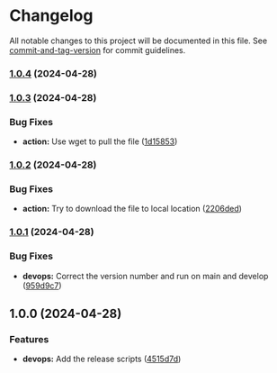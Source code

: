 # Changelog

All notable changes to this project will be documented in this file. See [commit-and-tag-version](https://github.com/absolute-version/commit-and-tag-version) for commit guidelines.

### [1.0.4](https://github.com/kerren/setup-dockem/compare/v1.0.3...v1.0.4) (2024-04-28)

### [1.0.3](https://github.com/kerren/setup-dockem/compare/v1.0.2...v1.0.3) (2024-04-28)


### Bug Fixes

* **action:** Use wget to pull the file ([1d15853](https://github.com/kerren/setup-dockem/commit/1d15853c22c9d332d8fedcd67175192f79994bb9))

### [1.0.2](https://github.com/kerren/setup-dockem/compare/v1.0.1...v1.0.2) (2024-04-28)


### Bug Fixes

* **action:** Try to download the file to local location ([2206ded](https://github.com/kerren/setup-dockem/commit/2206dedfcefdf55d8fbf115819ac594a35f44764))

### [1.0.1](https://github.com/kerren/setup-dockem/compare/v1.0.0...v1.0.1) (2024-04-28)


### Bug Fixes

* **devops:** Correct the version number and run on main and develop ([959d9c7](https://github.com/kerren/setup-dockem/commit/959d9c7cdef53860ba68a9aac10b3f6334a0ef52))

## 1.0.0 (2024-04-28)


### Features

* **devops:** Add the release scripts ([4515d7d](https://github.com/kerren/setup-dockem/commit/4515d7db94531adf8d20041d7aeaf6977642b37a))
